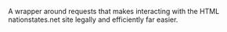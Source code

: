 A wrapper around requests that makes interacting with the HTML nationstates.net site legally and efficiently far easier.